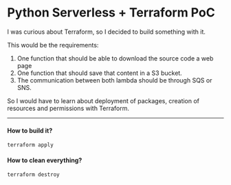 # Python Serverless + Terraform PoC

I was curious about Terraform, so I decided to build something with it. 

This would be the requirements:
 
 1. One function that should be able to download the source code a web page 
 2. One function that should save that content in a S3 bucket. 
 3. The communication between both lambda should be through SQS or SNS.
 
So I would have to learn about deployment of packages, creation of resources and permissions with Terraform.

---

#### How to build it?
```shell script
terraform apply
```
#### How to clean everything?
```shell script
terraform destroy
```
